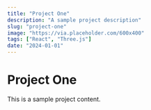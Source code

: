 ```yaml
---
title: "Project One"
description: "A sample project description"
slug: "project-one"
image: "https://via.placeholder.com/600x400"
tags: ["React", "Three.js"]
date: "2024-01-01"
---
```


# Project One

This is a sample project content.